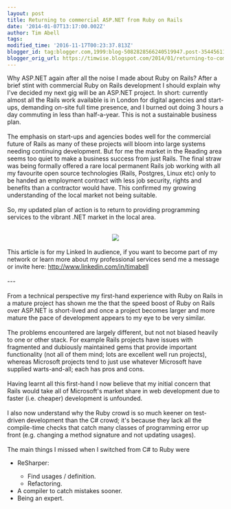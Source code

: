 ```yaml
---
layout: post
title: Returning to commercial ASP.NET from Ruby on Rails
date: '2014-01-07T13:17:00.002Z'
author: Tim Abell
tags: 
modified_time: '2016-11-17T00:23:37.813Z'
blogger_id: tag:blogger.com,1999:blog-5082828566240519947.post-3544561153334601161
blogger_orig_url: https://timwise.blogspot.com/2014/01/returning-to-commercial-aspnet-from.html
---
```


Why ASP.NET again after all the noise I made about Ruby on Rails? After a brief stint with commercial Ruby on Rails development I should explain why I've decided my next gig will be an ASP.NET project. In short: currently almost all the Rails work available is in London for digital agencies and start-ups, demanding on-site full time presence, and I burned out doing 3 hours a day commuting in less than half-a-year. This is not a sustainable business plan.<br /><br />The emphasis on start-ups and agencies bodes well for the commercial future of Rails as many of these projects will bloom into large systems needing continuing development. But for me the market in the Reading area seems too quiet to make a business success from just Rails. The final straw was being formally offered a rare local permanent Rails job working with all my favourite open source technologies (Rails, Postgres, Linux etc) only to be handed an employment contract with less job security, rights and benefits than a contractor would have. This confirmed my growing understanding of the local market not being suitable.<br /><br />So, my updated plan of action is to return to providing programming services to the vibrant .NET market in the local area.<br /><br /><div class="separator" style="clear: both; text-align: center;"><a href="https://secure.flickr.com/photos/tim_abell/11677745506/" style="margin-left: 1em; margin-right: 1em;"><img src="https://farm6.staticflickr.com/5548/11677745506_009b52f917_n.jpg" /></a></div><br />This article is for my Linked In audience, if you want to become part of my network or learn more about my professional services send me a message or invite here:&nbsp;<a href="http://www.linkedin.com/in/timabell">http://www.linkedin.com/in/timabell</a><br /><br />---<br /><br />From a technical perspective my first-hand experience with Ruby on Rails in a mature project has shown me the that the speed boost of Ruby on Rails over ASP.NET is short-lived and once a project becomes larger and more mature the pace of development appears to my eye to be very similar.<br /><br />The problems encountered are largely different, but not not biased heavily to one or other stack. For example Rails projects have issues with fragmented and dubiously maintained gems that provide important functionality (not all of them mind; lots are excellent well run projects), whereas Microsoft projects tend to just use whatever Microsoft have supplied warts-and-all; each has pros and cons.<br /><br />Having learnt all this first-hand I now believe that my initial concern that Rails would take all of Microsoft's market share in web development due to faster (i.e. cheaper) development is unfounded.<br /><br />I also now understand why the Ruby crowd is so much keener on test-driven development than the C# crowd; it's because they lack all the compile-time checks that catch many classes of programming error up front (e.g. changing a method signature and not updating usages).<br /><br />The main things I missed when I switched from C# to Ruby were<br /><ul><li>ReSharper:</li><ul><li>Find usages / definition.</li><li>Refactoring.</li></ul><li>A compiler to catch mistakes sooner.</li><li>Being an expert.</li></ul>